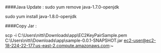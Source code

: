 ####Java Update :
sudo yum remove java-1.7.0-openjdk

sudo yum install java-1.8.0-openjdk

####Copy Jar :

scp -i C:\Users\nitti\Downloads\app\EC2KeyPairSample.pem C:\Users\nitti\Downloads\app\sample-0.0.1-SNAPSHOT.jar ec2-user@ec2-18-224-22-177.us-east-2.compute.amazonaws.com:~